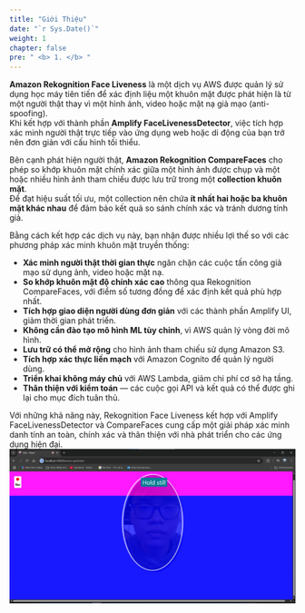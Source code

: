 ```yaml
---
title: "Giới Thiệu"
date: "`r Sys.Date()`"
weight: 1
chapter: false
pre: " <b> 1. </b> "
---
```


**Amazon Rekognition Face Liveness** là một dịch vụ AWS được quản lý sử dụng học máy tiên tiến để xác định liệu một khuôn mặt được phát hiện là từ một người thật thay vì một hình ảnh, video hoặc mặt nạ giả mạo (anti-spoofing).  
Khi kết hợp với thành phần **Amplify FaceLivenessDetector**, việc tích hợp xác minh người thật trực tiếp vào ứng dụng web hoặc di động của bạn trở nên đơn giản với cấu hình tối thiểu.

Bên cạnh phát hiện người thật, **Amazon Rekognition CompareFaces** cho phép so khớp khuôn mặt chính xác giữa một hình ảnh được chụp và một hoặc nhiều hình ảnh tham chiếu được lưu trữ trong một **collection khuôn mặt**.  
Để đạt hiệu suất tối ưu, một collection nên chứa **ít nhất hai hoặc ba khuôn mặt khác nhau** để đảm bảo kết quả so sánh chính xác và tránh dương tính giả.

Bằng cách kết hợp các dịch vụ này, bạn nhận được nhiều lợi thế so với các phương pháp xác minh khuôn mặt truyền thống:

- **Xác minh người thật thời gian thực** ngăn chặn các cuộc tấn công giả mạo sử dụng ảnh, video hoặc mặt nạ.
- **So khớp khuôn mặt độ chính xác cao** thông qua Rekognition CompareFaces, với điểm số tương đồng để xác định kết quả phù hợp nhất.
- **Tích hợp giao diện người dùng đơn giản** với các thành phần Amplify UI, giảm thời gian phát triển.
- **Không cần đào tạo mô hình ML tùy chỉnh**, vì AWS quản lý vòng đời mô hình.
- **Lưu trữ có thể mở rộng** cho hình ảnh tham chiếu sử dụng Amazon S3.
- **Tích hợp xác thực liền mạch** với Amazon Cognito để quản lý người dùng.
- **Triển khai không máy chủ** với AWS Lambda, giảm chi phí cơ sở hạ tầng.
- **Thân thiện với kiểm toán** — các cuộc gọi API và kết quả có thể được ghi lại cho mục đích tuân thủ.

Với những khả năng này, Rekognition Face Liveness kết hợp với Amplify FaceLivenessDetector và CompareFaces cung cấp một giải pháp xác minh danh tính an toàn, chính xác và thân thiện với nhà phát triển cho các ứng dụng hiện đại.
![alt text](image.png)

